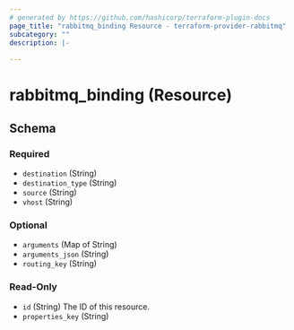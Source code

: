 ```yaml
---
# generated by https://github.com/hashicorp/terraform-plugin-docs
page_title: "rabbitmq_binding Resource - terraform-provider-rabbitmq"
subcategory: ""
description: |-
  
---
```


# rabbitmq_binding (Resource)





<!-- schema generated by tfplugindocs -->
## Schema

### Required

- `destination` (String)
- `destination_type` (String)
- `source` (String)
- `vhost` (String)

### Optional

- `arguments` (Map of String)
- `arguments_json` (String)
- `routing_key` (String)

### Read-Only

- `id` (String) The ID of this resource.
- `properties_key` (String)
